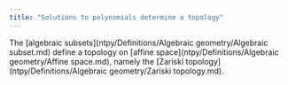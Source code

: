```yaml
---
title: "Solutions to polynomials determine a topology"
---
```


The [algebraic subsets](ntpy/Definitions/Algebraic geometry/Algebraic subset.md) define a topology on [affine space](ntpy/Definitions/Algebraic geometry/Affine space.md), namely the [Zariski topology](ntpy/Definitions/Algebraic geometry/Zariski topology.md).
